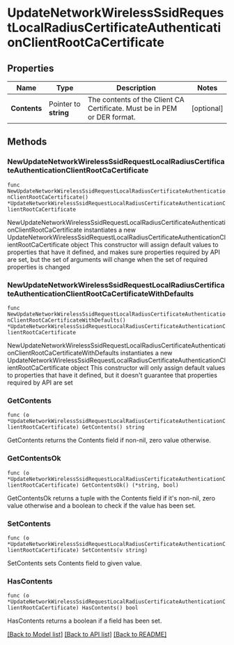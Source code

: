 # UpdateNetworkWirelessSsidRequestLocalRadiusCertificateAuthenticationClientRootCaCertificate

## Properties

Name | Type | Description | Notes
------------ | ------------- | ------------- | -------------
**Contents** | Pointer to **string** | The contents of the Client CA Certificate. Must be in PEM or DER format. | [optional] 

## Methods

### NewUpdateNetworkWirelessSsidRequestLocalRadiusCertificateAuthenticationClientRootCaCertificate

`func NewUpdateNetworkWirelessSsidRequestLocalRadiusCertificateAuthenticationClientRootCaCertificate() *UpdateNetworkWirelessSsidRequestLocalRadiusCertificateAuthenticationClientRootCaCertificate`

NewUpdateNetworkWirelessSsidRequestLocalRadiusCertificateAuthenticationClientRootCaCertificate instantiates a new UpdateNetworkWirelessSsidRequestLocalRadiusCertificateAuthenticationClientRootCaCertificate object
This constructor will assign default values to properties that have it defined,
and makes sure properties required by API are set, but the set of arguments
will change when the set of required properties is changed

### NewUpdateNetworkWirelessSsidRequestLocalRadiusCertificateAuthenticationClientRootCaCertificateWithDefaults

`func NewUpdateNetworkWirelessSsidRequestLocalRadiusCertificateAuthenticationClientRootCaCertificateWithDefaults() *UpdateNetworkWirelessSsidRequestLocalRadiusCertificateAuthenticationClientRootCaCertificate`

NewUpdateNetworkWirelessSsidRequestLocalRadiusCertificateAuthenticationClientRootCaCertificateWithDefaults instantiates a new UpdateNetworkWirelessSsidRequestLocalRadiusCertificateAuthenticationClientRootCaCertificate object
This constructor will only assign default values to properties that have it defined,
but it doesn't guarantee that properties required by API are set

### GetContents

`func (o *UpdateNetworkWirelessSsidRequestLocalRadiusCertificateAuthenticationClientRootCaCertificate) GetContents() string`

GetContents returns the Contents field if non-nil, zero value otherwise.

### GetContentsOk

`func (o *UpdateNetworkWirelessSsidRequestLocalRadiusCertificateAuthenticationClientRootCaCertificate) GetContentsOk() (*string, bool)`

GetContentsOk returns a tuple with the Contents field if it's non-nil, zero value otherwise
and a boolean to check if the value has been set.

### SetContents

`func (o *UpdateNetworkWirelessSsidRequestLocalRadiusCertificateAuthenticationClientRootCaCertificate) SetContents(v string)`

SetContents sets Contents field to given value.

### HasContents

`func (o *UpdateNetworkWirelessSsidRequestLocalRadiusCertificateAuthenticationClientRootCaCertificate) HasContents() bool`

HasContents returns a boolean if a field has been set.


[[Back to Model list]](../README.md#documentation-for-models) [[Back to API list]](../README.md#documentation-for-api-endpoints) [[Back to README]](../README.md)


